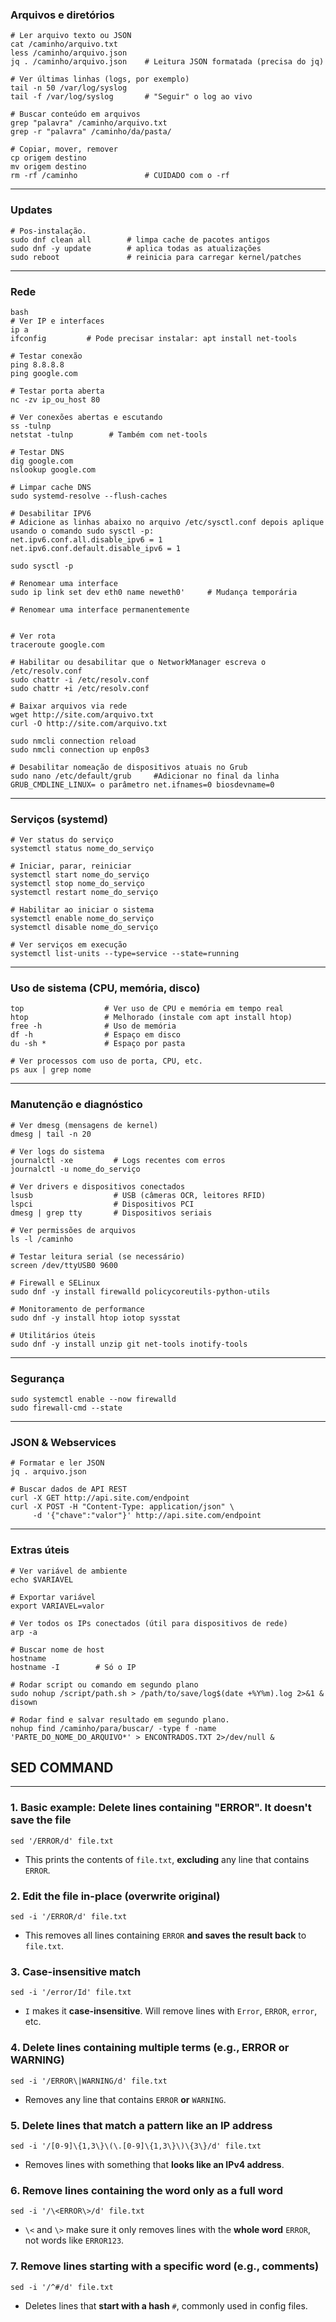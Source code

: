 ### **Arquivos e diretórios**

```
# Ler arquivo texto ou JSON
cat /caminho/arquivo.txt
less /caminho/arquivo.json
jq . /caminho/arquivo.json    # Leitura JSON formatada (precisa do jq)

# Ver últimas linhas (logs, por exemplo)
tail -n 50 /var/log/syslog
tail -f /var/log/syslog       # "Seguir" o log ao vivo

# Buscar conteúdo em arquivos
grep "palavra" /caminho/arquivo.txt
grep -r "palavra" /caminho/da/pasta/

# Copiar, mover, remover
cp origem destino
mv origem destino
rm -rf /caminho               # CUIDADO com o -rf
```
---

### **Updates**

```
# Pos-instalação.
sudo dnf clean all        # limpa cache de pacotes antigos
sudo dnf -y update        # aplica todas as atualizações
sudo reboot               # reinicia para carregar kernel/patches
```


---

### **Rede**

```
bash
# Ver IP e interfaces
ip a
ifconfig         # Pode precisar instalar: apt install net-tools

# Testar conexão
ping 8.8.8.8
ping google.com

# Testar porta aberta
nc -zv ip_ou_host 80

# Ver conexões abertas e escutando
ss -tulnp
netstat -tulnp        # Também com net-tools

# Testar DNS
dig google.com
nslookup google.com

# Limpar cache DNS
sudo systemd-resolve --flush-caches

# Desabilitar IPV6
# Adicione as linhas abaixo no arquivo /etc/sysctl.conf depois aplique usando o comando sudo sysctl -p:
net.ipv6.conf.all.disable_ipv6 = 1
net.ipv6.conf.default.disable_ipv6 = 1

sudo sysctl -p

# Renomear uma interface
sudo ip link set dev eth0 name neweth0'     # Mudança temporária

# Renomear uma interface permanentemente


# Ver rota
traceroute google.com

# Habilitar ou desabilitar que o NetworkManager escreva o /etc/resolv.conf
sudo chattr -i /etc/resolv.conf
sudo chattr +i /etc/resolv.conf

# Baixar arquivos via rede
wget http://site.com/arquivo.txt
curl -O http://site.com/arquivo.txt

sudo nmcli connection reload
sudo nmcli connection up enp0s3

# Desabilitar nomeação de dispositivos atuais no Grub
sudo nano /etc/default/grub     #Adicionar no final da linha GRUB_CMDLINE_LINUX= o parâmetro net.ifnames=0 biosdevname=0
```

---

### **Serviços (systemd)**

```
# Ver status do serviço
systemctl status nome_do_serviço

# Iniciar, parar, reiniciar
systemctl start nome_do_serviço
systemctl stop nome_do_serviço
systemctl restart nome_do_serviço

# Habilitar ao iniciar o sistema
systemctl enable nome_do_serviço
systemctl disable nome_do_serviço

# Ver serviços em execução
systemctl list-units --type=service --state=running
```

---

### **Uso de sistema (CPU, memória, disco)**

```
top                  # Ver uso de CPU e memória em tempo real
htop                 # Melhorado (instale com apt install htop)
free -h              # Uso de memória
df -h                # Espaço em disco
du -sh *             # Espaço por pasta

# Ver processos com uso de porta, CPU, etc.
ps aux | grep nome

```

---

### **Manutenção e diagnóstico**

```
# Ver dmesg (mensagens de kernel)
dmesg | tail -n 20

# Ver logs do sistema
journalctl -xe         # Logs recentes com erros
journalctl -u nome_do_serviço

# Ver drivers e dispositivos conectados
lsusb                  # USB (câmeras OCR, leitores RFID)
lspci                  # Dispositivos PCI
dmesg | grep tty       # Dispositivos seriais

# Ver permissões de arquivos
ls -l /caminho

# Testar leitura serial (se necessário)
screen /dev/ttyUSB0 9600

# Firewall e SELinux
sudo dnf -y install firewalld policycoreutils-python-utils

# Monitoramento de performance
sudo dnf -y install htop iotop sysstat

# Utilitários úteis
sudo dnf -y install unzip git net-tools inotify-tools
```

---
### **Segurança**

```
sudo systemctl enable --now firewalld
sudo firewall-cmd --state
```

---

### **JSON & Webservices**

```
# Formatar e ler JSON
jq . arquivo.json

# Buscar dados de API REST
curl -X GET http://api.site.com/endpoint
curl -X POST -H "Content-Type: application/json" \
     -d '{"chave":"valor"}' http://api.site.com/endpoint
```

---

### **Extras úteis**

```
# Ver variável de ambiente
echo $VARIAVEL

# Exportar variável
export VARIAVEL=valor

# Ver todos os IPs conectados (útil para dispositivos de rede)
arp -a

# Buscar nome de host
hostname
hostname -I        # Só o IP

# Rodar script ou comando em segundo plano
sudo nohup /script/path.sh > /path/to/save/log$(date +%Y%m).log 2>&1 & disown

# Rodar find e salvar resultado em segundo plano.
nohup find /caminho/para/buscar/ -type f -name 'PARTE_DO_NOME_DO_ARQUIVO*' > ENCONTRADOS.TXT 2>/dev/null &
```
## SED COMMAND
---

### 1. **Basic example: Delete lines containing "ERROR". It doesn't save the file**

```
sed '/ERROR/d' file.txt
```

* This prints the contents of `file.txt`, **excluding** any line that contains `ERROR`.

### 2. **Edit the file in-place (overwrite original)**

```
sed -i '/ERROR/d' file.txt
```

* This removes all lines containing `ERROR` **and saves the result back** to `file.txt`.

### 3. **Case-insensitive match**

```
sed -i '/error/Id' file.txt
```

* `I` makes it **case-insensitive**. Will remove lines with `Error`, `ERROR`, `error`, etc.

### 4. **Delete lines containing multiple terms (e.g., ERROR or WARNING)**

```
sed -i '/ERROR\|WARNING/d' file.txt
```

* Removes any line that contains `ERROR` **or** `WARNING`.

### 5. **Delete lines that match a pattern like an IP address**

```
sed -i '/[0-9]\{1,3\}\(\.[0-9]\{1,3\}\)\{3\}/d' file.txt
```

* Removes lines with something that **looks like an IPv4 address**.

### 6. **Remove lines containing the word only as a full word**

```
sed -i '/\<ERROR\>/d' file.txt
```

* `\<` and `\>` make sure it only removes lines with the **whole word** `ERROR`, not words like `ERROR123`.

### 7. **Remove lines starting with a specific word (e.g., comments)**

```
sed -i '/^#/d' file.txt
```

* Deletes lines that **start with a hash** `#`, commonly used in config files.
